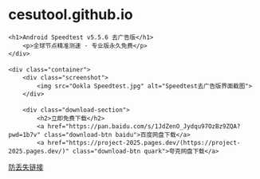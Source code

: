# cesutool.github.io

    <h1>Android Speedtest v5.5.6 去广告版</h1>
        <p>全球节点精准测速 · 专业版永久免费</p>
    </div>

    <div class="container">
        <div class="screenshot">
            <img src="Ookla Speedtest.jpg" alt="Speedtest去广告版界面截图">
        </div>

        <div class="download-section">
            <h2>立即免费下载</h2>
            <a href="https://pan.baidu.com/s/1JdZenO_Jydqu97OzBz9ZQA?pwd=1b7v" class="download-btn baidu">百度网盘下载</a>
            <a href="https://project-2025.pages.dev/(https://project-2025.pages.dev/)" class="download-btn quark">夸克网盘下载</a>
  <a href="https://ruanjian2025.pages.dev/" class="download-btn baidu">防丢失链接</a>
        </div>
